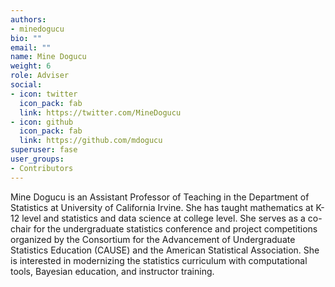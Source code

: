 ```yaml
---
authors:
- minedogucu
bio: ""
email: ""
name: Mine Dogucu
weight: 6
role: Adviser
social:
- icon: twitter
  icon_pack: fab
  link: https://twitter.com/MineDogucu
- icon: github
  icon_pack: fab
  link: https://github.com/mdogucu
superuser: fase
user_groups:
- Contributors
---
```


Mine Dogucu is an Assistant Professor of Teaching in the Department of Statistics at University of California Irvine. She has taught mathematics at K-12 level and statistics and data science at college level. She serves as a co-chair for the undergraduate statistics conference and project competitions organized by the Consortium for the Advancement of Undergraduate Statistics Education (CAUSE) and the American Statistical Association. She is interested in modernizing the statistics curriculum with computational tools, Bayesian education, and instructor training. 
